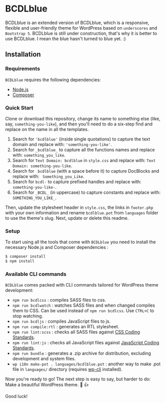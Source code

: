# BCDLblue 
BCDLblue is an extended version of BCDLblue, which is a responsive, flexible and user-friendly theme for WordPress based on `underscores` and `Bootstrap 5`. 
BCDLblue is still under construction, that's why it is better to use BCDLblue. I mean the blue hasn't turned to blue yet. :)

Installation
---------------

### Requirements

`BCDLblue` requires the following dependencies:

- [Node.js](https://nodejs.org/)
- [Composer](https://getcomposer.org/)

### Quick Start

Clone or download this repository, change its name to something else (like, say, `something-you-like`), and then you'll need to do a six-step find and replace on the name in all the templates.

1. Search for `'bcdlblue'` (inside single quotations) to capture the text domain and replace with: `'something-you-like'`.
2. Search for `_bcdlblue_` to capture all the functions names and replace with: `something_you_like`.
3. Search for `Text Domain: bcdlblue` in `style.css` and replace with: `Text Domain: something-you-like`.
4. Search for <code>&nbsp;bcdlblue</code> (with a space before it) to capture DocBlocks and replace with: <code>&nbsp;Something_you_Like</code>.
5. Search for `bcdl-` to capture prefixed handles and replace with: `something-you-like-`.
6. Search for `_BCDL_` (in uppercase) to capture constants and replace with: `SOMETHING_YOU_LIKE_`.

Then, update the stylesheet header in `style.css`, the links in `footer.php` with your own information and rename `bcdlblue.pot` from `languages` folder to use the theme's slug. Next, update or delete this readme. 

### Setup

To start using all the tools that come with `BCDLblue`  you need to install the necessary Node.js and Composer dependencies :

```sh
$ composer install
$ npm install
```

### Available CLI commands

`BCDLblue` comes packed with CLI commands tailored for WordPress theme development:

- `npm run bcdlcss` : compiles SASS files to css.
- `npm run bcdlwatch` : watches SASS files and when changed compiles them to CSS. Can be used instead of `npm run bcdlcss`. Use `CTRL+C` to stop watching.
- `npm run bcdljs` : compiles JavaScript files to js.
- `npm run compile:rtl` : generates an RTL stylesheet.
- `npm run lint:scss` : checks all SASS files against [CSS Coding Standards](https://developer.wordpress.org/coding-standards/wordpress-coding-standards/css/).
- `npm run lint:js` : checks all JavaScript files against [JavaScript Coding Standards](https://developer.wordpress.org/coding-standards/wordpress-coding-standards/javascript/).
- `npm run bundle` : generates a .zip archive for distribution, excluding development and system files.
- `wp i18n make-pot . languages/bcdlblue.pot` : another way to make .pot file in `languages/` directory (requires [wp-cli](https://make.wordpress.org/cli/handbook/guides/installing/) installed).

Now you're ready to go! The next step is easy to say, but harder to do: Make a beautiful WordPress theme. :blue_heart:
:thumbsup:

Good luck!
